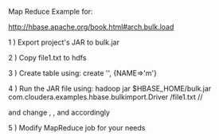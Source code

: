 Map Reduce Example for:

http://hbase.apache.org/book.html#arch.bulk.load

1 ) Export project's JAR to bulk.jar

2 ) Copy file1.txt to hdfs

3 ) Create table using:
	create '<tablename>', {NAME=>'m'}
	
4 ) Run the JAR file using:
hadoop jar $HBASE_HOME/bulk.jar com.cloudera.examples.hbase.bulkimport.Driver <hdfsDirectory>/file1.txt <hdfsDirectory>/<outputname>/ <tablename>

and change <hdfsdirectory>, <outputfilename>, and <tablename> accordingly

5 ) Modify MapReduce job for your needs